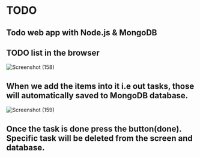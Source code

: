 # TODO
## Todo web app with Node.js &amp; MongoDB

## TODO list in the browser
![Screenshot (158)](https://user-images.githubusercontent.com/62931444/100341053-14aecd00-3002-11eb-891e-09575ada4fd5.png)

## When we add the items into it i.e out tasks, those will automatically saved to MongoDB database.
![Screenshot (159)](https://user-images.githubusercontent.com/62931444/100341083-1d9f9e80-3002-11eb-8fa8-4dfc08fb512e.png)

## Once the task is done press the button(done). Specific task will be deleted from the screen and database.
